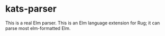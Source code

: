 # kats-parser

This is a real Elm parser.
This is an Elm language extension for Rug; it can parse most elm-formatted Elm.
